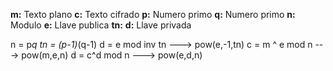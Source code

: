 **m:** Texto plano
**c:** Texto cifrado
**p:** Numero primo
**q:** Numero primo
**n:** Modulo
**e:** Llave publica
**tn:** 
**d:** Llave privada

n = p*q
tn = (p-1)*(q-1)
d = e mod inv tn ---> pow(e,-1,tn)
c = m ^ e mod n ---> pow(m,e,n) 
d = c^d mod n ---> pow(e,d,n)